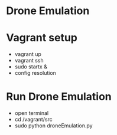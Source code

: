 # Drone Emulation

# Vagrant setup
 - vagrant up
 - vagrant ssh
 - sudo startx &
 - config resolution

# Run Drone Emulation
 - open terminal
 - cd /vagrant/src
 - sudo python droneEmulation.py